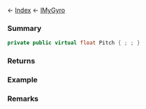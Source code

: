 ← [Index](Api-Index) ← [IMyGyro](Sandbox.ModAPI.Ingame.IMyGyro)

### Summary

```csharp
private public virtual float Pitch { ; ; }
```

### Returns

### Example

### Remarks

